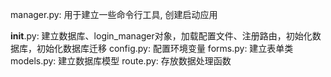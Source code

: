 manager.py: 用于建立一些命令行工具, 创建启动应用

__init__.py: 建立数据库、login_manager对象，加载配置文件、注册路由，初始化数据库，初始化数据库迁移
config.py: 配置环境变量
forms.py: 建立表单类
models.py: 建立数据库模型
route.py: 存放数据处理函数